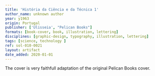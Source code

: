 ```yaml
---
title: 'História da Ciência e da Técnica 1'
author_name: unknown author
year: y1963
origin: Portugal
publisher: ['Ulisseia', "Pelican Books"]
formats: [book-cover, book, illustration, lettering]
disciplines: [graphic-design, typography, illustration, lettering]
tags: [science, technology ]
ref: sol-010-0021
layout: artifact
date_added: 2020-01-01
---
```

The cover is very faithfull adaptation of the original Pelican Books cover.
